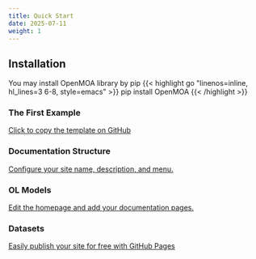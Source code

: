 ```yaml
---
title: Quick Start
date: 2025-07-11
weight: 1
---
```


## Installation

You may install OpenMOA library by pip
{{< highlight go "linenos=inline, hl_lines=3 6-8, style=emacs" >}}
pip install OpenMOA
{{< /highlight >}}


### The First Example

[Click to copy the template on GitHub](https://github.com/new?template_name=theme-documentation&template_owner=HugoBlox)

### Documentation Structure

[Configure your site name, description, and menu.](https://docs.hugoblox.com/tutorial/blog/)

### OL Models

[Edit the homepage and add your documentation pages.](https://docs.hugoblox.com/tutorial/blog/)

### Datasets

[Easily publish your site for free with GitHub Pages](https://docs.hugoblox.com/tutorial/blog/)
